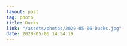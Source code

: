 ```yaml
---
layout: post
tag: photo
title: Ducks
link: "/assets/photos/2020-05-06-Ducks.jpg"
date: 2020-05-06 14:54:19
---
```

